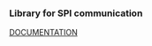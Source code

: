 ### Library for SPI communication

[DOCUMENTATION](https://trongphuongpro.github.io/libspi/index.html)